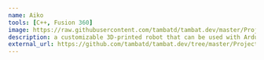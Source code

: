 ```yaml
---
name: Aiko
tools: [C++, Fusion 360]
image: https://raw.githubusercontent.com/tambatd/tambat.dev/master/Projects/Fighting%20Robots/Robot/IMG_20180628_182455.jpg
description: a customizable 3D-printed robot that can be used with Arduino or Lego’s platform - Tom's Hardware
external_url: https://github.com/tambatd/tambat.dev/tree/master/Projects/Fighting%20Robots
---
```

